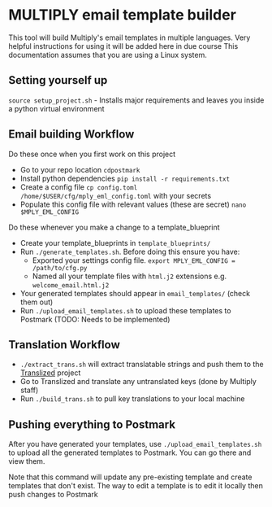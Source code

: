# MULTIPLY email template builder
This tool will build Multiply's email templates in multiple languages. 
Very helpful instructions for using it will be added here in due course
This documentation assumes that you are using a Linux system.

## Setting yourself up
`source setup_project.sh` - Installs major requirements and leaves you inside a python virtual environment

## Email building Workflow
Do these once when you first work on this project
* Go to your repo location `cdpostmark`
* Install python dependencies `pip install -r requirements.txt`
* Create a config file `cp config.toml /home/$USER/cfg/mply_eml_config.toml` with your secrets
* Populate this config file with relevant values (these are secret) `nano $MPLY_EML_CONFIG`

Do these whenever you make a change to a template_blueprint
* Create your template_blueprints in `template_blueprints/`
* Run `./generate_templates.sh`. Before doing this ensure you have:
  * Exported your settings config file. `export MPLY_EML_CONFIG = /path/to/cfg.py`
  * Named all your template files with `html.j2` extensions e.g. `welcome_email.html.j2`
* Your generated templates should appear in `email_templates/` (check them out)
* Run `./upload_email_templates.sh` to upload these templates to Postmark (TODO: Needs to be implemented)

## Translation Workflow
* `./extract_trans.sh` will extract translatable strings and push them to the 
[Translized](https://app.translized.com) project
* Go to Translized and translate any untranslated keys (done by Multiply staff) 
* Run `./build_trans.sh` to pull key translations to your local machine

## Pushing everything to Postmark
After you have generated your templates, use `./upload_email_templates.sh` to upload all the generated 
templates to Postmark. You can go there and view them.

Note that this command will update any pre-existing template and create templates that don't exist. The way
to edit a template is to edit it locally then push changes to Postmark
